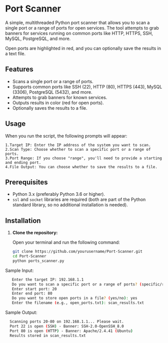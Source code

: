 # Port Scanner

A simple, multithreaded Python port scanner that allows you to scan a single port or a range of ports for open services. The tool attempts to grab banners for services running on common ports like HTTP, HTTPS, SSH, MySQL, PostgreSQL, and more.

Open ports are highlighted in red, and you can optionally save the results in a text file.

## Features

- Scans a single port or a range of ports.
- Supports common ports like SSH (22), HTTP (80), HTTPS (443), MySQL (3306), PostgreSQL (5432), and more.
- Attempts to grab banners for known services.
- Outputs results in color (red for open ports).
- Optionally saves the results to a file.

## Usage

When you run the script, the following prompts will appear:

    1.Target IP: Enter the IP address of the system you want to scan.
    2.Scan Type: Choose whether to scan a specific port or a range of ports.
    3.Port Range: If you choose "range", you'll need to provide a starting and ending port.
    4.File Output: You can choose whether to save the results to a file.


## Prerequisites

- Python 3.x (preferably Python 3.6 or higher).
- `ssl` and `socket` libraries are required (both are part of the Python standard library, so no additional installation is needed).

## Installation

1. **Clone the repository:**

   Open your terminal and run the following command:

   ```bash
   git clone https://github.com/yourusername/Port-Scanner.git
   cd Port-Scanner
   python ports_scanner.py

Sample Input:
```bash
   Enter the target IP: 192.168.1.1
   Do you want to scan a specific port or a range of ports? (specific/range): range
   Enter start port: 20
   Enter end port: 80
   Do you want to store open ports in a file? (yes/no): yes
   Enter the filename (e.g., open_ports.txt): scan_results.txt
```

Sample Output:
 ```bash
   Scanning ports 20-80 on 192.168.1.1... Please wait.
   Port 22 is open (SSH) - Banner: SSH-2.0-OpenSSH_8.0
   Port 80 is open (HTTP) - Banner: Apache/2.4.41 (Ubuntu)
   Results stored in scan_results.txt

